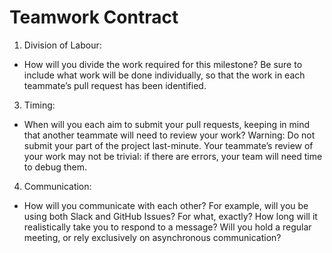 # Teamwork Contract

1. Division of Labour:
  * How will you divide the work required for this milestone? Be sure to include what work will be done individually, so that the work in each teammate’s pull request has been identified.
3. Timing:
  * When will you each aim to submit your pull requests, keeping in mind that another teammate will need to review your work? Warning: Do not submit your part of the project last-minute. Your teammate’s review of your work may not be trivial: if there are errors, your team will need time to debug them.
4. Communication:
  * How will you communicate with each other? For example, will you be using both Slack and GitHub Issues? For what, exactly? How long will it realistically take you to respond to a message? Will you hold a regular meeting, or rely exclusively on asynchronous communication?
